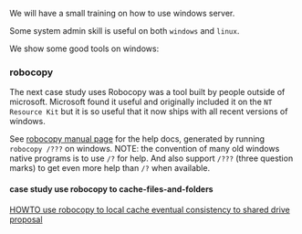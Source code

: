 We will have a small training on how to use windows server.

Some system admin skill is useful on both `windows` and `linux`.

We show some good tools on windows:


### robocopy

The next case study  uses 
Robocopy was a tool built by people outside of microsoft.  Microsoft found
it useful and originally included it on the `NT Resource Kit` but it is
so useful that it now ships with all recent versions of windows.

See [robocopy manual page](./robocopy_man_page.txt) for the help docs, generated by running
`robocopy /???` on windows.  NOTE: the convention of many old windows
native programs is to use `/?` for help.  And also support `/???` (three
question marks) to get even more help than `/?` when available.

#### case study use robocopy to cache-files-and-folders

[HOWTO use robocopy to local cache eventual consistency to shared drive proposal](./HOWTO_use_robocopy_MOT_to_local_cache_eventual_consistency_to_shared_drive_proposed.md)


